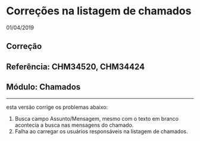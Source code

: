 # Correções na listagem de chamados
01/04/2019
## Correção
## Referência: CHM34520, CHM34424
## Módulo: Chamados
***

esta versão corrige os problemas abaixo:

 1. Busca campo Assunto/Mensagem, mesmo com o texto em branco acontecia a busca nas mensagens do chamado.
 2. Falha ao carregar os usuários responsáveis na listagem de chamados.